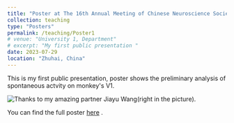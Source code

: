 ```yaml
---
title: "Poster at The 16th Annual Meeting of Chinese Neuroscience Society"
collection: teaching
type: "Posters"
permalink: /teaching/Poster1
# venue: "University 1, Department"
# excerpt: "My first public presentation "
date: 2023-07-29
location: "Zhuhai, China"
---
```



This is my first public presentation, poster shows the preliminary analysis of spontaneous actvity on monkey's V1.     

<!-- <br/><img src='/images/P1A1.jpg'> -->
![Thanks to my amazing partner Jiayu Wang(right in the picture).]('/images/P1A1.jpg')    


You can find the full poster [here](/files/Poster1.jpeg) .


<!-- Heading 1
======

Heading 2
======

Heading 3
====== -->